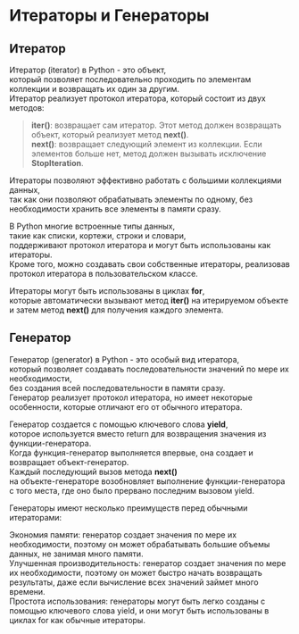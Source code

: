 # Итераторы и Генераторы

## Итератор
Итератор (iterator) в Python - это объект,<br>
который позволяет последовательно проходить по элементам коллекции и возвращать их один за другим.<br> 
Итератор реализует протокол итератора, который состоит из двух методов:<br>

>**__iter__()**: возвращает сам итератор. Этот метод должен возвращать объект, который реализует метод **__next__()**.<br>
>**__next__()**: возвращает следующий элемент из коллекции. Если элементов больше нет, метод должен вызывать исключение **StopIteration**.<br>

Итераторы позволяют эффективно работать с большими коллекциями данных,<br> 
так как они позволяют обрабатывать элементы по одному, без необходимости хранить все элементы в памяти сразу.<br>

В Python многие встроенные типы данных,<br> 
такие как списки, кортежи, строки и словари,<br> 
поддерживают протокол итератора и могут быть использованы как итераторы.<br> 
Кроме того, можно создавать свои собственные итераторы, реализовав протокол итератора в пользовательском классе.<br>

Итераторы могут быть использованы в циклах **for**,<br> 
которые автоматически вызывают метод **__iter__()** на итерируемом объекте и затем метод **__next__()** для получения каждого элемента.

## Генератор
Генератор (generator) в Python - это особый вид итератора,<br>
который позволяет создавать последовательности значений по мере их необходимости,<br>
без создания всей последовательности в памяти сразу.<br>
Генератор реализует протокол итератора, но имеет некоторые особенности, которые отличают его от обычного итератора.<br>

Генератор создается с помощью ключевого слова **yield**,<br>
которое используется вместо return для возвращения значения из функции-генератора.<br>
Когда функция-генератор выполняется впервые, она создает и возвращает объект-генератор.<br>
Каждый последующий вызов метода **__next__()**<br>
на объекте-генераторе возобновляет выполнение функции-генератора с того места, где оно было прервано последним вызовом yield.<br>

Генераторы имеют несколько преимуществ перед обычными итераторами:<br>

Экономия памяти: генератор создает значения по мере их необходимости, поэтому он может обрабатывать большие объемы данных, не занимая много памяти.<br>
Улучшенная производительность: генератор создает значения по мере их необходимости, поэтому он может быстро начать возвращать результаты, даже если вычисление всех значений займет много времени.<br>
Простота использования: генераторы могут быть легко созданы с помощью ключевого слова yield, и они могут быть использованы в циклах for как обычные итераторы.<br>

